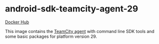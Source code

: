 # android-sdk-teamcity-agent-29 #

[Docker Hub](https://hub.docker.com/r/azabost/android-sdk-teamcity-agent-29/)

This image contains the [TeamCity agent](https://hub.docker.com/r/jetbrains/teamcity-agent/) with command line SDK tools and some basic packages for platform version 29.